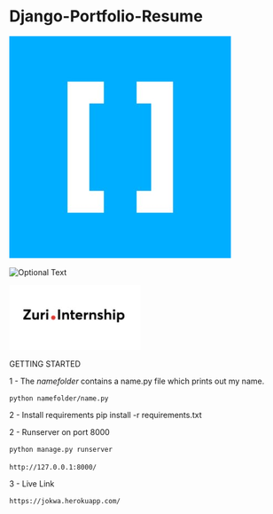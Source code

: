 # Django-Portfolio-Resume

![Optional Text](./static/img/hng.jpg)

![Optional Text](./static/img/I4G.jpg)

![Optional Text](./static/img/zuri.jpg)


GETTING STARTED

1 - The *namefolder* contains a name.py file which prints out my name. 

    python namefolder/name.py

2 - Install requirements
  pip install -r requirements.txt

2 - Runserver on port 8000

    python manage.py runserver
    
    http://127.0.0.1:8000/
    

3 - Live Link

    https://jokwa.herokuapp.com/

    
